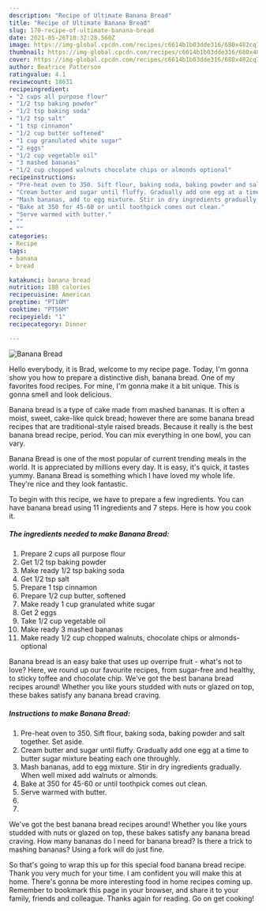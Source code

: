 ```yaml
---
description: "Recipe of Ultimate Banana Bread"
title: "Recipe of Ultimate Banana Bread"
slug: 170-recipe-of-ultimate-banana-bread
date: 2021-05-26T10:32:28.560Z
image: https://img-global.cpcdn.com/recipes/c6614b1b03dde316/680x482cq70/banana-bread-recipe-main-photo.jpg
thumbnail: https://img-global.cpcdn.com/recipes/c6614b1b03dde316/680x482cq70/banana-bread-recipe-main-photo.jpg
cover: https://img-global.cpcdn.com/recipes/c6614b1b03dde316/680x482cq70/banana-bread-recipe-main-photo.jpg
author: Beatrice Patterson
ratingvalue: 4.1
reviewcount: 18631
recipeingredient:
- "2 cups all purpose flour"
- "1/2 tsp baking powder"
- "1/2 tsp baking soda"
- "1/2 tsp salt"
- "1 tsp cinnamon"
- "1/2 cup butter softened"
- "1 cup granulated white sugar"
- "2 eggs"
- "1/2 cup vegetable oil"
- "3 mashed bananas"
- "1/2 cup chopped walnuts chocolate chips or almonds optional"
recipeinstructions:
- "Pre-heat oven to 350. Sift flour, baking soda, baking powder and salt together. Set aside."
- "Cream butter and sugar until fluffy. Gradually add one egg at a time to butter sugar mixture beating each one throughly."
- "Mash bananas, add to egg mixture. Stir in dry ingredients gradually. When well mixed add walnuts or almonds."
- "Bake at 350 for 45-60 or until toothpick comes out clean."
- "Serve warmed with butter."
- ""
- ""
categories:
- Recipe
tags:
- banana
- bread

katakunci: banana bread 
nutrition: 188 calories
recipecuisine: American
preptime: "PT10M"
cooktime: "PT56M"
recipeyield: "1"
recipecategory: Dinner

---
```



![Banana Bread](https://img-global.cpcdn.com/recipes/c6614b1b03dde316/680x482cq70/banana-bread-recipe-main-photo.jpg)

Hello everybody, it is Brad, welcome to my recipe page. Today, I'm gonna show you how to prepare a distinctive dish, banana bread. One of my favorites food recipes. For mine, I'm gonna make it a bit unique. This is gonna smell and look delicious.

Banana bread is a type of cake made from mashed bananas. It is often a moist, sweet, cake-like quick bread; however there are some banana bread recipes that are traditional-style raised breads. Because it really is the best banana bread recipe, period. You can mix everything in one bowl, you can vary.

Banana Bread is one of the most popular of current trending meals in the world. It is appreciated by millions every day. It is easy, it's quick, it tastes yummy. Banana Bread is something which I have loved my whole life. They're nice and they look fantastic.


To begin with this recipe, we have to prepare a few ingredients. You can have banana bread using 11 ingredients and 7 steps. Here is how you cook it.

<!--inarticleads1-->

##### The ingredients needed to make Banana Bread:

1. Prepare 2 cups all purpose flour
1. Get 1/2 tsp baking powder
1. Make ready 1/2 tsp baking soda
1. Get 1/2 tsp salt
1. Prepare 1 tsp cinnamon
1. Prepare 1/2 cup butter, softened
1. Make ready 1 cup granulated white sugar
1. Get 2 eggs
1. Take 1/2 cup vegetable oil
1. Make ready 3 mashed bananas
1. Make ready 1/2 cup chopped walnuts, chocolate chips or almonds- optional


Banana bread is an easy bake that uses up overripe fruit - what&#39;s not to love? Here, we round up our favourite recipes, from sugar-free and healthy, to sticky toffee and chocolate chip. We&#39;ve got the best banana bread recipes around! Whether you like yours studded with nuts or glazed on top, these bakes satisfy any banana bread craving. 

<!--inarticleads2-->

##### Instructions to make Banana Bread:

1. Pre-heat oven to 350. Sift flour, baking soda, baking powder and salt together. Set aside.
1. Cream butter and sugar until fluffy. Gradually add one egg at a time to butter sugar mixture beating each one throughly.
1. Mash bananas, add to egg mixture. Stir in dry ingredients gradually. When well mixed add walnuts or almonds.
1. Bake at 350 for 45-60 or until toothpick comes out clean.
1. Serve warmed with butter.
1. 
1. 


We&#39;ve got the best banana bread recipes around! Whether you like yours studded with nuts or glazed on top, these bakes satisfy any banana bread craving. How many bananas do I need for banana bread? Is there a trick to mashing bananas? Using a fork will do just fine. 

So that's going to wrap this up for this special food banana bread recipe. Thank you very much for your time. I am confident you will make this at home. There's gonna be more interesting food in home recipes coming up. Remember to bookmark this page in your browser, and share it to your family, friends and colleague. Thanks again for reading. Go on get cooking!
